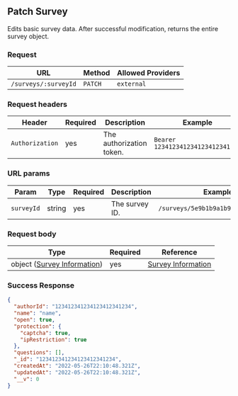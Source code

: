 ## Patch Survey

Edits basic survey data. After successful modification, returns the entire survey object.

### Request

| URL                  | Method  | Allowed Providers |
| -------------------- | ------- | ----------------- |
| `/surveys/:surveyId` | `PATCH` | `external`        |

### Request headers

| Header          | Required | Description              | Example                           |
| --------------- | -------- | ------------------------ | --------------------------------- |
| `Authorization` | yes      | The authorization token. | `Bearer 123412341234123412341234` |

### URL params

| Param      | Type   | Required | Description    | Example                    |
| ---------- | ------ | -------- | -------------- | -------------------------- |
| `surveyId` | string | yes      | The survey ID. | `/surveys/5e9b1b9a1b9a1b9a1b9a1b9a` |

### Request body

| Type                                                               | Required | Reference                                                 |
| ------------------------------------------------------------------ | -------- | --------------------------------------------------------- |
| object ([Survey Information](../../schemas/SURVEY_INFORMATION.md)) | yes      | [Survey Information](../../schemas/SURVEY_INFORMATION.md) |

### Success Response

```json
{
  "authorId": "123412341234123412341234",
  "name": "name",
  "open": true,
  "protection": {
    "captcha": true,
    "ipRestriction": true
  },
  "questions": [],
  "_id": "123412341234123412341234",
  "createdAt": "2022-05-26T22:10:48.321Z",
  "updatedAt": "2022-05-26T22:10:48.321Z",
  "__v": 0
}
```
